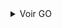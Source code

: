 <details>
  <summary>Voir GO</summary>
# Reconnaissance et isolation d'individus sur une large banque d'images

L'objectif de ce projet est de mettre en place un système de reconnaissance faciale déployable sur une très grande banque d'images.

En donnant en entrée des photos d'individus que l'on souhaite reconnaitre, on peut ensuite les retrouver dans une grande banque d'images. Le programme détoure et trie les photos où les individus ont été reconnus.

<div style="text-align: center;">
    <img width="100%" src="https://image.noelshack.com/fichiers/2024/03/3/1705527356-faces.jpg">
</div>

##  Références externes
Nous utilisons la librairie de reconnaissance faciale go-face développé par Kagami ainsi que les modèles qu'il a entrainés en utilisant dlib, il est possible de le retrouver ici :
 - [GitHub : Kagami/go-face](https://github.com/Kagami/go-face)


## Installation

Voir les requirements de la librairie go-face ci-dessus.

Tous les autres paquets utilisés sont inclus nativement

## Répertoires

Dans testdata/samples : mettre les samples des personnes à analyser. Une photo par personne au format "nom.jpg".

Dans testdata/images : mettres toutes les photos de la banque d'images à analyser.

ATTENTION : Toutes les images doivent être au format ".jpg". Possibilité d'utiliser un convertisseur si les images ne sont pas au bon format ([Exemple de convertisseur](https://convertio.co/fr/image-converter/))

Les résultats seront stockés dans testdata/resultats

## Test

Des samples et images de test sont fournies. Pour faire tourner le modèle, lancer simplement le main.go :

```bash
  >>> go run main.go
```
A la fin de l'analyse, le programme ouvre un serveur TCP local sur le port 8080. Le client permet ainsi de récupérer les photos analysées en les échangeant via la communication TCP. Pour cela, initialiser le client :

```bash
  >>> go run client.go
Tapez 1 pour récupérer la liste des célébrités
Tapez 2 pour télécharger les photos d'une célébrité
Tapez 3 pour couper la connexion et fermer le programme.
Votre choix : 
```
A partir de là, amusez-vous ;)
## Paramètres

Dans le main.go, quelques paramètres permettent de gérer la parllélisation du programme. Voir notamment :

```go
//Utilisation de go-routines pour accélerer le sampling des visages de départ
//Mettre à false pour ne pas parralléliser cette tâche
var sampling_parrallelise bool = false
```
et
```go
// Nombre de workers pour l'analyse des images
// Ajuster en fonction du CPU pour obtenir des performances max.
// Mettre à 1 pour qu'il ne pas parralléliser cette tâche (peu recommandé, performances très réduites)
var numWorkers int = 8
```
Le réglage du seuil de tolérance du modèle de reconnaissance lui se fait via ce paramètre :
```go
// Seuil de tolérance pour la reconnaissance : 0 = très précis, 1 = très imprécis.
// Ajuster en fonction de la cohérence du premier jet (valeur recommandée : 0.35)
var seuil_tolerance_reconnaissance float32 = 0.35
```
## Parallélisation

Nous avons conduit des tests pour tester les effets de la parrallélisation sur la rapidité d'analyse du programme sur une banque d'images fixées.

- ### Sur les samples :
L'instauration de go-routines sur le sampling initial des visages permet en moyenne de faire gagner entre 20% et 30% de rapidité sur l'étape de sampling initiale. Cette augmentation se faire plus sentir quand le nombre de visages à sampler augmente

- ### Sur l'analyse en elle-même : 

L'endroit où la parallélisation peut avoir le plus gros impact est sur l'analyse en elle-même puisque cette étape peut se voir être répétée sur des milliers d'images. On a voulu mesurer la durée moyenne de l'analyse ( sur dix lancers à chaque fois ) en fonction du nombre de workers crées. Précisons que l'on travaille sur une machine à processeur 8 coeurs.
<div style="text-align: center;">
    <img width="50%" src="https://image.noelshack.com/fichiers/2024/03/3/1705529818-tests.png">
</div>

*Evolution de la durée d'analyse en fonction du nombre de workers*

On remarque une nette diminution du temps d'execution lorsque le nombre de workers se rapproche du nombre de coeurs du processeur !

  <summary>Voir ELM</summary>
# Guess it!

L'objectif de ce projet est de créer un petit jeu navigateur
